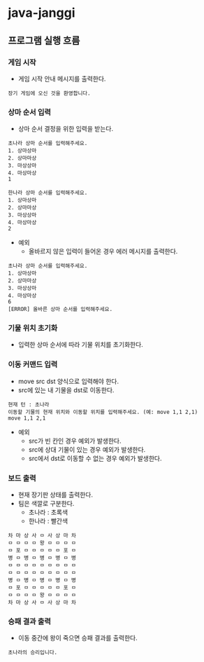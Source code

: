 # java-janggi

## 프로그램 실행 흐름

### 게임 시작

- 게임 시작 안내 메시지를 출력한다.

```
장기 게임에 오신 것을 환영합니다.
```

### 상마 순서 입력

- 상마 순서 결정을 위한 입력을 받는다.

```
초나라 상마 순서를 입력해주세요.
1. 상마상마
2. 상마마상
3. 마상상마
4. 마상마상
1

한나라 상마 순서를 입력해주세요.
1. 상마상마
2. 상마마상
3. 마상상마
4. 마상마상
2
```

- 예외
  - 올바르지 않은 입력이 들어온 경우 에러 메시지를 출력한다.

```
초나라 상마 순서를 입력해주세요.
1. 상마상마
2. 상마마상
3. 마상상마
4. 마상마상
6
[ERROR] 올바른 상마 순서를 입력해주세요.
```

### 기물 위치 초기화

- 입력한 상마 순서에 따라 기물 위치를 초기화한다.

### 이동 커맨드 입력

- move src dst 양식으로 입력해야 한다.
- src에 있는 내 기물을 dst로 이동한다.

```
현재 턴 : 초나라
이동할 기물의 현재 위치와 이동할 위치를 입력해주세요. (예: move 1,1 2,1)
move 1,1 2,1
```

- 예외
  - src가 빈 칸인 경우 예외가 발생한다.
  - src에 상대 기물이 있는 경우 예외가 발생한다.
  - src에서 dst로 이동할 수 없는 경우 예외가 발생한다.

### 보드 출력

- 현재 장기판 상태를 출력한다.
- 팀은 색깔로 구분한다.
  - 초나라 : 초록색
  - 한나라 : 빨간색

```
차 마 상 사 ㅁ 사 상 마 차
ㅁ ㅁ ㅁ ㅁ 왕 ㅁ ㅁ ㅁ ㅁ
ㅁ 포 ㅁ ㅁ ㅁ ㅁ ㅁ 포 ㅁ
병 ㅁ 병 ㅁ 병 ㅁ 병 ㅁ 병
ㅁ ㅁ ㅁ ㅁ ㅁ ㅁ ㅁ ㅁ ㅁ
ㅁ ㅁ ㅁ ㅁ ㅁ ㅁ ㅁ ㅁ ㅁ
병 ㅁ 병 ㅁ 병 ㅁ 병 ㅁ 병
ㅁ 포 ㅁ ㅁ ㅁ ㅁ ㅁ 포 ㅁ
ㅁ ㅁ ㅁ ㅁ 왕 ㅁ ㅁ ㅁ ㅁ
차 마 상 사 ㅁ 사 상 마 차
```

### 승패 결과 출력

- 이동 중간에 왕이 죽으면 승패 결과를 출력한다.
```
초나라의 승리입니다.
```